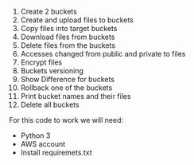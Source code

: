 1. Create 2 buckets
2. Create and upload files to buckets
3. Copy files into target buckets
4. Download files from buckets
5. Delete files from the buckets
6. Accesses changed from public and private to files
7. Encrypt files
8. Buckets versioning
9. Show Difference for buckets
10. Rollback one of the buckets
11. Print bucket names and their files
12. Delete all buckets

For this code to work we will need:
* Python 3
* AWS account
* Install requiremets.txt